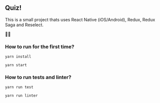 ## Quiz!

This is a small project thats uses React Native (iOS/Android), Redux, Redux Saga and Reselect. 

🌈🌈

### How to run for the first time?

`yarn install`

`yarn start`

### How to run tests and linter?

`yarn run test`

`yarn run linter`
